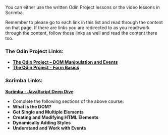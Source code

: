 You can either use the written Odin Project lessons or the video lessons in Scrimba.

Remember to please go to each link in this list and read through the content on that page. If there are links you are redirected to as you read/work through the content, follow those links as well and read the content there too.

### The Odin Project Links:
- **[The Odin Project – DOM Manipulation and Events](https://www.theodinproject.com/paths/foundations/courses/foundations/lessons/dom-manipulation-and-events)**
- **[The Odin Project - Form Basics](https://www.theodinproject.com/lessons/node-path-intermediate-html-and-css-form-basics)**

### Scrimba Links:
**[Scrimba - JavaScript Deep Dive](https://scrimba.com/javascript-deep-dive-c0a)**
- Complete the following sections of the above course:
- **What is the DOM?**
- **Get Single and Multiple Elements**
- **Creating and Modifying HTML Elements**
- **Dynamically Adding Styles**
- **Understand and Work with Events**
